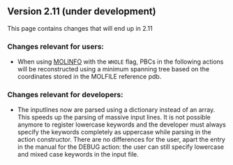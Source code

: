 ## Version 2.11 (under development)

This page contains changes that will end up in 2.11

### Changes relevant for users:

  - When using [MOLINFO](MOLINFO.md) with the `WHOLE` flag, PBCs in the following actions will be reconstructed using a minimum spanning tree based on the coordinates stored in the MOLFILE reference pdb.

### Changes relevant for developers:

  - The inputlines now are parsed using a dictionary instead of an array. This speeds up the parsing of massive input lines. It is not possible anymore to register lowercase keywords and the developer must always specify the keywords completely as uppercase while parsing in the action constructor. There are no differences for the user, apart the entry in the manual for the DEBUG action: the user can still specify lowercase and mixed case keywords in the input file.
